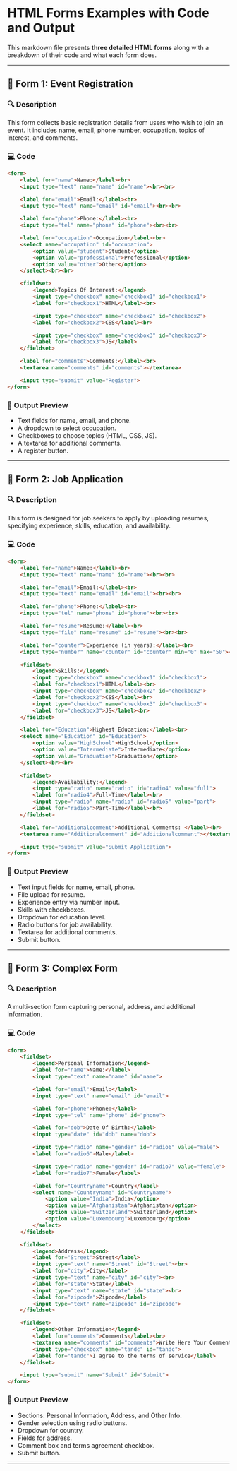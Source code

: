 # HTML Forms Examples with Code and Output

This markdown file presents **three detailed HTML forms** along with a breakdown of their code and what each form does.

---

## 🧾 Form 1: Event Registration

### 🔍 Description

This form collects basic registration details from users who wish to join an event. It includes name, email, phone number, occupation, topics of interest, and comments.

### 💻 Code

```html
<form>
    <label for="name">Name:</label><br>
    <input type="text" name="name" id="name"><br><br>

    <label for="email">Email:</label><br>
    <input type="text" name="email" id="email"><br><br>

    <label for="phone">Phone:</label><br>
    <input type="tel" name="phone" id="phone"><br><br>

    <label for="occupation">Occupation</label><br>
    <select name="occupation" id="occupation">
        <option value="student">Student</option>
        <option value="professional">Professional</option>
        <option value="other">Other</option>
    </select><br><br>

    <fieldset>
        <legend>Topics Of Interest:</legend>
        <input type="checkbox" name="checkbox1" id="checkbox1">
        <label for="checkbox1">HTML</label><br>

        <input type="checkbox" name="checkbox2" id="checkbox2">
        <label for="checkbox2">CSS</label><br>

        <input type="checkbox" name="checkbox3" id="checkbox3">
        <label for="checkbox3">JS</label>
    </fieldset>

    <label for="comments">Comments:</label><br>
    <textarea name="comments" id="comments"></textarea>

    <input type="submit" value="Register">
</form>
```

### 🧾 Output Preview

- Text fields for name, email, and phone.
- A dropdown to select occupation.
- Checkboxes to choose topics (HTML, CSS, JS).
- A textarea for additional comments.
- A register button.

---

## 📄 Form 2: Job Application

### 🔍 Description

This form is designed for job seekers to apply by uploading resumes, specifying experience, skills, education, and availability.

### 💻 Code

```html
<form>
    <label for="name">Name:</label><br>
    <input type="text" name="name" id="name"><br><br>

    <label for="email">Email:</label><br>
    <input type="text" name="email" id="email"><br><br>

    <label for="phone">Phone:</label><br>
    <input type="tel" name="phone" id="phone"><br><br>

    <label for="resume">Resume:</label><br>
    <input type="file" name="resume" id="resume"><br><br>

    <label for="counter">Experience (in years):</label><br>
    <input type="number" name="counter" id="counter" min="0" max="50"><br><br>

    <fieldset>
        <legend>Skills:</legend>
        <input type="checkbox" name="checkbox1" id="checkbox1">
        <label for="checkbox1">HTML</label><br>
        <input type="checkbox" name="checkbox2" id="checkbox2">
        <label for="checkbox2">CSS</label><br>
        <input type="checkbox" name="checkbox3" id="checkbox3">
        <label for="checkbox3">JS</label><br>
    </fieldset>

    <label for="Education">Highest Education:</label><br>
    <select name="Education" id="Education">
        <option value="HighSchool">HighSchool</option>
        <option value="Intermediate">Intermediate</option>
        <option value="Graduation">Graduation</option>
    </select><br><br>

    <fieldset>
        <legend>Availability:</legend>
        <input type="radio" name="radio" id="radio4" value="full">
        <label for="radio4">Full-Time</label><br>
        <input type="radio" name="radio" id="radio5" value="part">
        <label for="radio5">Part-Time</label><br>
    </fieldset>

    <label for="Additionalcomment">Additional Comments: </label><br>
    <textarea name="Additionalcomment" id="Additionalcomment"></textarea><br>

    <input type="submit" value="Submit Application">
</form>
```

### 🧾 Output Preview

- Text input fields for name, email, phone.
- File upload for resume.
- Experience entry via number input.
- Skills with checkboxes.
- Dropdown for education level.
- Radio buttons for job availability.
- Textarea for additional comments.
- Submit button.

---

## 🧾 Form 3: Complex Form

### 🔍 Description

A multi-section form capturing personal, address, and additional information.

### 💻 Code

```html
<form>
    <fieldset>
        <legend>Personal Information</legend>
        <label for="name">Name:</label>
        <input type="text" name="name" id="name">

        <label for="email">Email:</label>
        <input type="text" name="email" id="email">

        <label for="phone">Phone:</label>
        <input type="tel" name="phone" id="phone">

        <label for="dob">Date Of Birth:</label>
        <input type="date" id="dob" name="dob">

        <input type="radio" name="gender" id="radio6" value="male">
        <label for="radio6">Male</label>

        <input type="radio" name="gender" id="radio7" value="female">
        <label for="radio7">Female</label>

        <label for="Countryname">Country</label>
        <select name="Countryname" id="Countryname">
            <option value="India">India</option>
            <option value="Afghanistan">Afghanistan</option>
            <option value="Switzerland">Switzerland</option>
            <option value="Luxembourg">Luxembourg</option>
        </select>
    </fieldset>

    <fieldset>
        <legend>Address</legend>
        <label for="Street">Street</label>
        <input type="text" name="Street" id="Street"><br>
        <label for="city">City</label>
        <input type="text" name="city" id="city"><br>
        <label for="state">State</label>
        <input type="text" name="state" id="state"><br>
        <label for="zipcode">Zipcode</label>
        <input type="text" name="zipcode" id="zipcode">
    </fieldset>

    <fieldset>
        <legend>Other Information</legend>
        <label for="comments">Comments</label><br>   
        <textarea name="comments" id="comments">Write Here Your Comments</textarea><br>
        <input type="checkbox" name="tandc" id="tandc">
        <label for="tandc">I agree to the terms of service</label>
    </fieldset>

    <input type="submit" name="Submit" id="Submit">
</form>
```

### 🧾 Output Preview

- Sections: Personal Information, Address, and Other Info.
- Gender selection using radio buttons.
- Dropdown for country.
- Fields for address.
- Comment box and terms agreement checkbox.
- Submit button.

---



